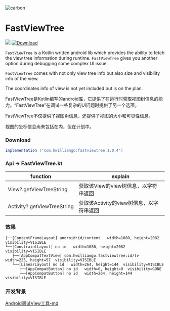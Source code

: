 ![carbon](https://s1.ax1x.com/2020/05/05/Yil2NV.png)

# FastViewTree

![](https://img.shields.io/badge/language-Kotlin-blueviolet.svg)  [![Download](https://api.bintray.com/packages/huangwilliam33333/maven/fastviewtree/images/download.svg?version=1.0.4)](https://bintray.com/huangwilliam33333/maven/fastviewtree/1.0.4/link) 





`FastViewTree` is a Kotlin written android lib which provides the ability to fetch the view tree information during runtime. `FastViewTree` gives you another option during debugging some complex UI issue.

`FastViewTree` comes with not only view tree info but also size and visibility info of the view.

The coordinates info of view is not yet included but is on the plan.



FastViewTree是Kotlin编写的android库，它提供了在运行时获取视图树信息的能力。“FastViewTree”在调试一些复杂的UI问题时提供了另一个选项。

FastViewTree不仅提供了视图树信息，还提供了视图的大小和可见性信息。

视图的坐标信息尚未包括在内，但在计划中。



### Download

``` groovy
implementation ("com.hwilliamgo:fastviewtree:1.0.4")
```



### Api -> FastViewTree.kt

| function                    | explain                |
| --------------------------- | ---------------------- |
| View?.getViewTreeString     | 获取该View的view树信息，以字符串返回 |
| Activity?.getViewTreeString | 获取该Activity的view树信息，以字符串返回 |



### 效果

```
├──[ContentFrameLayout] android:id/content   width=1080, height=2082  visibility=VISIBLE
└──[ConstraintLayout] no id   width=1080, height=2082  visibility=VISIBLE
   ├──[AppCompatTextView] com.hwilliamgo.fastviewtree:id/tv   width=225, height=57  visibility=VISIBLE
   └──[LinearLayout] no id   width=264, height=144  visibility=VISIBLE
      ├──[AppCompatButton] no id   width=0, height=0  visibility=GONE
      └──[AppCompatButton] no id   width=264, height=144  visibility=VISIBLE
```



### 开发背景

[Android调试View工具-md]([https://hwilliamgo.github.io/2020/05/05/%E4%B8%AA%E4%BA%BA%E5%BC%80%E6%BA%90%E9%A1%B9%E7%9B%AE/Android%E8%B0%83%E8%AF%95View%E5%B7%A5%E5%85%B7-md/](https://hwilliamgo.github.io/2020/05/05/个人开源项目/Android调试View工具-md/))